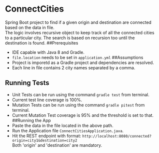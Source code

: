 # ConnectCities
Spring Boot project to find if a given origin and destination are connected based on the data in file.<br />
 The logic involves recursive object to keep track of all the connected cities to a particular city. The search is based on recursion too until the destination is found.
##Prerequisites
 * IDE capable with Java 8 and Gradle.
 * ```file.location``` needs to be set in ```application.yml```
##Assumptions
* Project is imporetd as a Gradle project and dependencies are resolved.
* Each line in file contains 2 city names separated by a comma.
## Running Tests
* Unit Tests can be run using the command ```gradle test``` from terminal.
* Current test line coverage is 100%.
* Mutation Tests can be run using the command ```gradle pitest``` from terminal.
* Current Mutation Test coverage is 95% and the threshold is set to that.
##Running the App
 * Paste the data in the file located in the above path.
 * Run the Application file ```ConnectCitiesApplication.java```.
 * Hit the REST endpoint with format:
 ```http://localhost:8080/connected?origin=city1&destination=city2```<br />
 Both 'origin' and 'destination' are mandatory.


